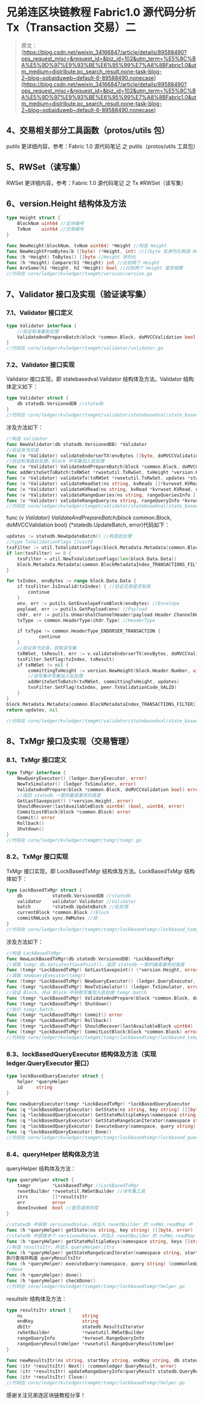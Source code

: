 # 兄弟连区块链教程 Fabric1.0 源代码分析 Tx（Transaction 交易）二

> 原文：[https://blog.csdn.net/weixin_34166847/article/details/89588490?ops_request_misc=&request_id=&biz_id=102&utm_term=%E5%8C%BA%E5%9D%97%E9%93%BE%E6%95%99%E7%A8%8BFabric1.0&utm_medium=distribute.pc_search_result.none-task-blog-2~blog~sobaiduweb~default-6-89588490.nonecase](https://blog.csdn.net/weixin_34166847/article/details/89588490?ops_request_misc=&request_id=&biz_id=102&utm_term=%E5%8C%BA%E5%9D%97%E9%93%BE%E6%95%99%E7%A8%8BFabric1.0&utm_medium=distribute.pc_search_result.none-task-blog-2~blog~sobaiduweb~default-6-89588490.nonecase)

## 4、交易相关部分工具函数（protos/utils 包）

putils 更详细内容，参考：Fabric 1.0 源代码笔记 之 putils（protos/utils 工具包）

## 5、RWSet（读写集）

RWSet 更详细内容，参考：Fabric 1.0 源代码笔记 之 Tx #RWSet（读写集）

## 6、version.Height 结构体及方法

```go
type Height struct {
    BlockNum uint64 //区块编号
    TxNum    uint64 //交易编号
}

func NewHeight(blockNum, txNum uint64) *Height //构造 Height
func NewHeightFromBytes(b []byte) (*Height, int) //[]byte 反序列化构造 Height
func (h *Height) ToBytes() []byte //Height 序列化
func (h *Height) Compare(h1 *Height) int //比较两个 Height
func AreSame(h1 *Height, h2 *Height) bool //比较两个 Height 是否相等
//代码在 core/ledger/kvledger/txmgmt/version/version.go
```

## 7、Validator 接口及实现（验证读写集）

### 7.1、Validator 接口定义

```go
type Validator interface {
    //验证和准备批处理
    ValidateAndPrepareBatch(block *common.Block, doMVCCValidation bool) (*statedb.UpdateBatch, error)
}
//代码在 core/ledger/kvledger/txmgmt/validator/validator.go
```

### 7.2、Validator 接口实现

Validator 接口实现，即 statebasedval.Validator 结构体及方法。Validator 结构体定义如下：

```go
type Validator struct {
    db statedb.VersionedDB //statedb
}
//代码在 core/ledger/kvledger/txmgmt/validator/statebasedval/state_based_validator.go
```

涉及方法如下：

```go
//构造 Validator
func NewValidator(db statedb.VersionedDB) *Validator
//验证背书交易
func (v *Validator) validateEndorserTX(envBytes []byte, doMVCCValidation bool, updates *statedb.UpdateBatch) (*rwsetutil.TxRwSet, peer.TxValidationCode, error)
//验证和准备批处理，Block 中写集加入批处理
func (v *Validator) ValidateAndPrepareBatch(block *common.Block, doMVCCValidation bool) (*statedb.UpdateBatch, error)
func addWriteSetToBatch(txRWSet *rwsetutil.TxRwSet, txHeight *version.Height, batch *statedb.UpdateBatch)
func (v *Validator) validateTx(txRWSet *rwsetutil.TxRwSet, updates *statedb.UpdateBatch) (peer.TxValidationCode, error)
func (v *Validator) validateReadSet(ns string, kvReads []*kvrwset.KVRead, updates *statedb.UpdateBatch) (bool, error)
func (v *Validator) validateKVRead(ns string, kvRead *kvrwset.KVRead, updates *statedb.UpdateBatch) (bool, error)
func (v *Validator) validateRangeQueries(ns string, rangeQueriesInfo []*kvrwset.RangeQueryInfo, updates *statedb.UpdateBatch) (bool, error)
func (v *Validator) validateRangeQuery(ns string, rangeQueryInfo *kvrwset.RangeQueryInfo, updates *statedb.UpdateBatch) (bool, error)
//代码在 core/ledger/kvledger/txmgmt/validator/statebasedval/state_based_validator.go
```

func (v *Validator) ValidateAndPrepareBatch(block* common.Block, doMVCCValidation bool) (*statedb.UpdateBatch, error)代码如下：

```go
updates := statedb.NewUpdateBatch() //构造批处理
//type TxValidationFlags []uint8
txsFilter := util.TxValidationFlags(block.Metadata.Metadata[common.BlockMetadataIndex_TRANSACTIONS_FILTER])
if len(txsFilter) == 0 {
    txsFilter = util.NewTxValidationFlags(len(block.Data.Data))
    block.Metadata.Metadata[common.BlockMetadataIndex_TRANSACTIONS_FILTER] = txsFilter
}

for txIndex, envBytes := range block.Data.Data {
    if txsFilter.IsInvalid(txIndex) { //验证交易是否有效
        continue
    }
    env, err := putils.GetEnvelopeFromBlock(envBytes) //Envelope
    payload, err := putils.GetPayload(env) //Payload
    chdr, err := putils.UnmarshalChannelHeader(payload.Header.ChannelHeader) //ChannelHeader
    txType := common.HeaderType(chdr.Type) //HeaderType

    if txType != common.HeaderType_ENDORSER_TRANSACTION {
            continue
    }
    //验证背书交易，获取读写集
    txRWSet, txResult, err := v.validateEndorserTX(envBytes, doMVCCValidation, updates)
    txsFilter.SetFlag(txIndex, txResult)
    if txRWSet != nil {
        committingTxHeight := version.NewHeight(block.Header.Number, uint64(txIndex))
        //读写集中写集加入批处理
        addWriteSetToBatch(txRWSet, committingTxHeight, updates)
        txsFilter.SetFlag(txIndex, peer.TxValidationCode_VALID)
    }
}
block.Metadata.Metadata[common.BlockMetadataIndex_TRANSACTIONS_FILTER] = txsFilter
return updates, nil

//代码在 core/ledger/kvledger/txmgmt/validator/statebasedval/state_based_validator.go
```

## 8、TxMgr 接口及实现（交易管理）

### 8.1、TxMgr 接口定义

```go
type TxMgr interface {
    NewQueryExecutor() (ledger.QueryExecutor, error)
    NewTxSimulator() (ledger.TxSimulator, error)
    ValidateAndPrepare(block *common.Block, doMVCCValidation bool) error
    //返回 statedb 一致的最高事务的高度
    GetLastSavepoint() (*version.Height, error)
    ShouldRecover(lastAvailableBlock uint64) (bool, uint64, error)
    CommitLostBlock(block *common.Block) error
    Commit() error
    Rollback()
    Shutdown()
}
//代码在 core/ledger/kvledger/txmgmt/txmgr/txmgr.go
```

### 8.2、TxMgr 接口实现

TxMgr 接口实现，即 LockBasedTxMgr 结构体及方法。LockBasedTxMgr 结构体如下：

```go
type LockBasedTxMgr struct {
    db           statedb.VersionedDB //statedb
    validator    validator.Validator //Validator
    batch        *statedb.UpdateBatch //批处理
    currentBlock *common.Block //Block
    commitRWLock sync.RWMutex //锁
}
//代码在 core/ledger/kvledger/txmgmt/txmgr/lockbasedtxmgr/lockbased_txmgr.go
```

涉及方法如下：

```go
//构造 LockBasedTxMgr
func NewLockBasedTxMgr(db statedb.VersionedDB) *LockBasedTxMgr
//调取 txmgr.db.GetLatestSavePoint()，返回 statedb 一致的最高事务的高度
func (txmgr *LockBasedTxMgr) GetLastSavepoint() (*version.Height, error)
//调取 newQueryExecutor(txmgr)
func (txmgr *LockBasedTxMgr) NewQueryExecutor() (ledger.QueryExecutor, error)
func (txmgr *LockBasedTxMgr) NewTxSimulator() (ledger.TxSimulator, error)
//验证 Block，并从 Block 中获取写集加入批处理 txmgr.batch
func (txmgr *LockBasedTxMgr) ValidateAndPrepare(block *common.Block, doMVCCValidation bool) error
func (txmgr *LockBasedTxMgr) Shutdown()
//执行 txmgr.batch，
func (txmgr *LockBasedTxMgr) Commit() error
func (txmgr *LockBasedTxMgr) Rollback()
func (txmgr *LockBasedTxMgr) ShouldRecover(lastAvailableBlock uint64) (bool, uint64, error)
func (txmgr *LockBasedTxMgr) CommitLostBlock(block *common.Block) error
//代码在 core/ledger/kvledger/txmgmt/txmgr/lockbasedtxmgr/lockbased_txmgr.go
```

### 8.3、lockBasedQueryExecutor 结构体及方法（实现 ledger.QueryExecutor 接口）

```go
type lockBasedQueryExecutor struct {
    helper *queryHelper
    id     string
}

func newQueryExecutor(txmgr *LockBasedTxMgr) *lockBasedQueryExecutor 
func (q *lockBasedQueryExecutor) GetState(ns string, key string) ([]byte, error)
func (q *lockBasedQueryExecutor) GetStateMultipleKeys(namespace string, keys []string) ([][]byte, error)
func (q *lockBasedQueryExecutor) GetStateRangeScanIterator(namespace string, startKey string, endKey string) (ledger.ResultsIterator, error)
func (q *lockBasedQueryExecutor) ExecuteQuery(namespace, query string) (ledger.ResultsIterator, error)
func (q *lockBasedQueryExecutor) Done()
//代码在 core/ledger/kvledger/txmgmt/txmgr/lockbasedtxmgr/lockbased_query_executer.go
```

### 8.4、queryHelper 结构体及方法

queryHelper 结构体及方法：

```go
type queryHelper struct {
    txmgr        *LockBasedTxMgr //LockBasedTxMgr
    rwsetBuilder *rwsetutil.RWSetBuilder //读写集工具
    itrs         []*resultsItr
    err          error
    doneInvoked  bool //是否调用完成
}

//statedb 中获取 versionedValue，并加入 rwsetBuilder 的 nsRWs.readMap 中
func (h *queryHelper) getState(ns string, key string) ([]byte, error)
//statedb 中获取多个 versionedValue，并加入 rwsetBuilder 的 nsRWs.readMap 中
func (h *queryHelper) getStateMultipleKeys(namespace string, keys []string) ([][]byte, error)
//构造 resultsItr，并加入 queryHelper.itrs
func (h *queryHelper) getStateRangeScanIterator(namespace string, startKey string, endKey string) (commonledger.ResultsIterator, error)
执行查询并构造 queryResultsItr
func (h *queryHelper) executeQuery(namespace, query string) (commonledger.ResultsIterator, error)
//done
func (h *queryHelper) done()
func (h *queryHelper) checkDone()
//代码在 core/ledger/kvledger/txmgmt/txmgr/lockbasedtxmgr/helper.go
```

resultsItr 结构体及方法：

```go
type resultsItr struct {
    ns                      string
    endKey                  string
    dbItr                   statedb.ResultsIterator
    rwSetBuilder            *rwsetutil.RWSetBuilder
    rangeQueryInfo          *kvrwset.RangeQueryInfo
    rangeQueryResultsHelper *rwsetutil.RangeQueryResultsHelper
}

func newResultsItr(ns string, startKey string, endKey string, db statedb.VersionedDB, rwsetBuilder *rwsetutil.RWSetBuilder, enableHashing bool, maxDegree uint32) (*resultsItr, error)
func (itr *resultsItr) Next() (commonledger.QueryResult, error)
func (itr *resultsItr) updateRangeQueryInfo(queryResult statedb.QueryResult)
func (itr *resultsItr) Close()
//代码在 core/ledger/kvledger/txmgmt/txmgr/lockbasedtxmgr/helper.go
```

感谢关注兄弟连区块链教程分享！